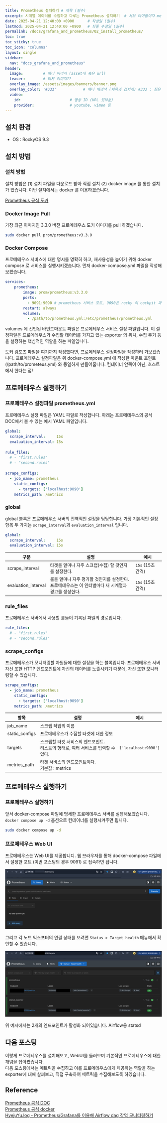 ```yaml
---
title: Prometheus 설치하기 # 제목 (필수)
excerpt: 시계열 데이터를 수집하고 다루는 Prometheus 설치하기  # 서브 타이틀이자 meta description (필수)
date: 2025-04-21 12:40:00 +0900      # 작성일 (필수)
lastmod: 2025-04-21 12:40:00 +0900   # 최종 수정일 (필수)
permalink: /docs/grafana_and_prometheus/02_install_prometheus/
toc: true
toc_sticky: true
toc_icon: "columns"
layout: single
sidebar:
  nav: "docs_grafana_and_prometheus"
header: 
  image:         # 헤더 이미지 (asset내 혹은 url)
  teaser:        # 티저 이미지??
  overlay_image: /assets/images/banners/banner.png
  overlay_color: '#333'            # 헤더 배경색 (제목과 겹치게) #333 : 짙은 회색 (필수)
  video:
    id:                      # 영상 ID (URL 뒷부분)
    provider:                # youtube, vimeo 등
---
```

<!--postNo: 20250421_001-->


## 설치 환경  

- OS : RockyOS 9.3  

## 설치 방법  

### 설치 방법  

설치 방법은 (1) 설치 파일을 다운로드 받아 직접 설치 (2) docker image 를 통한 설치 가 있습니다. 이번 설치에서는 docker 를 이용하겠습니다.  

[Prometheus 공식 도커](https://hub.docker.com/r/prom/prometheus)  
### Docker Image Pull  

가장 최근 이미지인 3.3.0 버전 프로메테우스 도커 이미지를 pull 하겠습니다.  

```bash
sudo docker pull prom/prometheus:v3.3.0
```
### Docker Compose  

프로메테우스 서비스에 대한 명시를 명확히 하고, 재사용성을 높이기 위해 docker compose 로 서비스를 실행시키겠습니다. 먼저 docker-compose.yml 파일을 작성해보겠습니다.  

```yaml
services:
	prometheus:
		image: prom/prometheus:v3.3.0
		ports:
		  - 9091:9090 # prometheus 서비스 포트, 9090은 rocky 의 cockpit 과 중복
		restart: always
		volumes:
		  - /path/to/prometheus.yml:/etc/prometheus/prometheus.yml
```

volumes 에 선언된 바인드마운트 파일은 프로메테우스 서비스 설정 파일입니다. 이 설정파일은 프로메테우스가 수집할 데이터를 가지고 있는 exporter 의 위치, 수집 주기 등을 설정하는 핵심적인 역할을 하는 파일입니다.  

도커 컴포즈 파일을 여기까지 작성했다면, 프로메테우스 설정파일을 작성하러 가보겠습니다. 프로메테우스 설정파일은 위 docker-compose.yml 에 작성한 마운트 포인트(/path/to/prometeus.yml) 와 동일하게 만들어줍니다. 컨테이너 안쪽이 아닌, 호스트에서 한다는 점!  


## 프로메테우스 설정하기  

### 프로메테우스 설정파일 prometheus.yml  

프로메테우스 설정 파일은 YAML 파일로 작성합니다. 아래는 프로메테우스의 공식 DOC에서 볼 수 있는 예시 YAML 파일입니다.  

```yaml
global:
  scrape_interval:     15s
  evaluation_interval: 15s

rule_files:
  # - "first.rules"
  # - "second.rules"

scrape_configs:
  - job_name: prometheus
    static_configs:
      - targets: ['localhost:9090']
    metrics_path: /metrics
```

### global  

global 블록은 프로메테우스 서버의 전역적인 설정을 담당합니다. 가장 기본적인 설정 항목 두 가지는 `scrape_interval`과 `evaluation_interval` 입니다.  

```yaml
global:
  scrape_interval:     15s
  evaluation_interval: 15s
```

| 구분                  | 설명                                                             | 예시             |
| ------------------- | -------------------------------------------------------------- | -------------- |
| scrape_interval     | 타겟을 얼마나 자주 스크랩(수집) 할 것인지를 설정한다.                                | `15s` (15초 간격) |
| evaluation_interval | 룰을 얼마나 자주 평가할 것인지를 설정한다.<br>프로메테우스는 이 인터벌마다 새 시계열과 경고를 생성한다. | `15s` (15초 간격) |

### rule_files  

프로메테우스 서버에서 사용할 룰들이 기록된 파일의 경로입니다.  

```yml
rule_files:
  # - "first.rules"
  # - "second.rules"
```

### scrape_configs  

프로메테우스가 모니터링할 자원들에 대한 설정을 하는 블록입니다. 프로메테우스 서버 자신 또한 HTTP 엔드포인트에 자신의 데이터를 노출시키기 때문에, 자신 또한 모니터링할 수 있습니다.  

```yml
scrape_configs:
  - job_name: prometheus
    static_configs:
      - targets: ['localhost:9090']
    metrics_path: /metrics
```

| 항목             | 설명                                                 | 예시                   |
| -------------- | -------------------------------------------------- | -------------------- |
| job_name       | 스크랩 작업의 이름                                         |                      |
| static_configs | 프로메테우스가 수집할 타겟에 대한 정보                       |                      |
| targets        | 스크랩할 타겟 서비스의 엔드포인트.<br>리스트의 형태로, 여러 서비스를 입력할 수 있다. | `['localhost:9090']` |
| metrics_path   | 타겟 서비스의 엔드포인트이다.<br>기본값 : metrics                  |                      |




## 프로메테우스 실행하기  

### 프로메테우스 실행하기  

앞서 docker-compose 파일에 명세한 프로메테우스 서버를 실헹해보겠습니다. `docker compose up -d` 옵션으로 컨테이너를 실행시켜주면 됩니다.  

```bash
sudo docker compose up -d
```

### 프로메테우스 Web UI  

프로메테우스는 Web UI를 제공합니디. 웹 브라우저를 통해 docker-compose 파일에서 설정한 포트 (이번 포스팅의 경우 9091) 로 접속하면 됩니다.  

![](/assets/images/20250421_001_001.png)  

그리고 각 노드 익스포터의 연결 상태를 보려면 `Status > Target health` 메뉴에서 확인할 수 있습니다.   

![](/assets/images/20250421_001_002.png)  

위 예시에서는 2개의 엔드포인트가 활성화 되어있습니다. Airflow용 statsd


## 다음 포스팅  

이렇게 프로메테우스를 설치해보고, WebUI를 둘러보며 기본적인 프로메테우스에 대한 개념을 잡아봤습니다.  
다음 포스팅에서는 메트릭을 수집하고 이를 프로메테우스에게 제공하는 역할을 하는 exporter에 대해 살펴보고, 직접 구축하여 메트릭을 수집해보도록 하겠습니다.  


## Reference  

[Prometheus 공식 DOC](https://prometheus.io/docs/introduction/overview/)  
[Prometheus 공식 docker](https://hub.docker.com/u/prom)  
[HyejuYu.log - Prometheus/Grafana를 이용해 Airflow dag 작업 모니터링하기](https://velog.io/@dbgpwl34/DataEngineering-PrometheusGrafana%EB%A5%BC-%EC%9D%B4%EC%9A%A9%ED%95%B4-Airflow-dag-%EC%9E%91%EC%97%85-%EB%AA%A8%EB%8B%88%ED%84%B0%EB%A7%81%ED%95%98%EA%B8%B0)  

